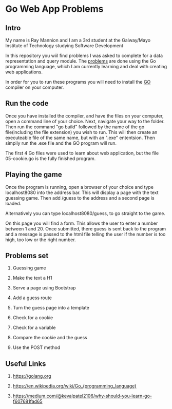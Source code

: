 # Go Web App Problems
## Intro

My name is Ray Mannion and I am a 3rd student at the Galway/Mayo Institute of Technology studying Software Development

In this repository you wiil find problems I was asked to complete for a data representation and query module.
The [problems](https://data-representation.github.io/problems/go-web-applications.html) are done using the Go programming language, which I am currently learning and deal with creating web applications.

In order for you to run these programs you will need to install the [GO](https://www.google.ie/?gws_rd=cr&dcr=0&ei=SQvUWejfHOaXgAaL3JeoBA)
compiler on your computer.
## Run the code
Once you have installed the compiler, and have the files on your computer, open a command line of your choice. Next, navigate your way to the folder. Then run the command "go build" followed by the name of the go file(including the file extension) you wish to run. This will then create an executeable file of the same name, but with an ".exe" ententsion. Then simpily run the .exe file and the GO program will run. 

The first 4 Go files were used to learn about web application, but the file 05-cookie.go is the fully finished program.
## Playing the game
Once the program is running, open a browser of your choice and type localhost8080 into the address bar. This will display a page with the text guessing game. Then add /guess to the address and a second page is loaded.

Alternatively you can type localhost8080/guess, to go straight to the game.

On this page you will find a form. This allows the user to enter a number between 1 and 20. Once submitted, there guess is sent back to the program and a message is passed to the html file telling the user if the number is too high, too low or the right number.

## Problems set
1. Guessing game

2. Make the text a H1

3. Serve a page using Bootstrap

4. Add a guess route

4. Turn the guess page into a template

5. Check for a cookie

6. Check for a variable

7. Compare the cookie and the guess

8. Use the POST method


## Useful Links

1. https://golang.org

2. https://en.wikipedia.org/wiki/Go_(programming_language)

3. https://medium.com/@kevalpatel2106/why-should-you-learn-go-f607681fad65






